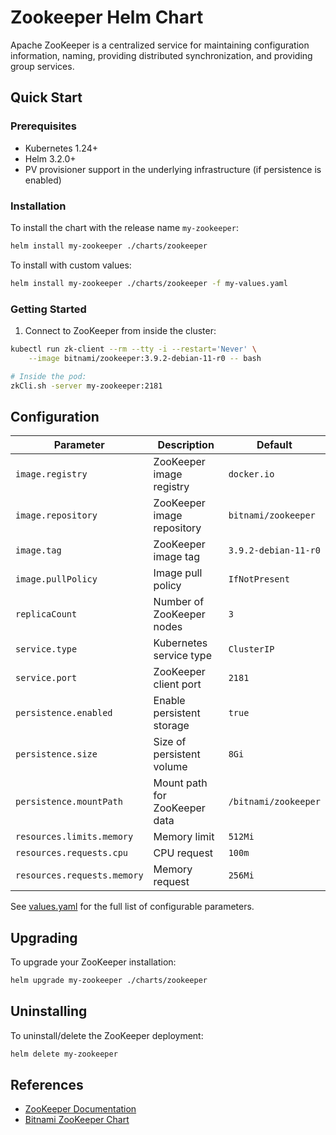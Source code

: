 # Zookeeper Helm Chart

Apache ZooKeeper is a centralized service for maintaining configuration information, naming, providing distributed synchronization, and providing group services.

## Quick Start

### Prerequisites
- Kubernetes 1.24+
- Helm 3.2.0+
- PV provisioner support in the underlying infrastructure (if persistence is enabled)

### Installation

To install the chart with the release name `my-zookeeper`:

```bash
helm install my-zookeeper ./charts/zookeeper
```

To install with custom values:

```bash
helm install my-zookeeper ./charts/zookeeper -f my-values.yaml
```

### Getting Started

1. Connect to ZooKeeper from inside the cluster:

```bash
kubectl run zk-client --rm --tty -i --restart='Never' \
    --image bitnami/zookeeper:3.9.2-debian-11-r0 -- bash

# Inside the pod:
zkCli.sh -server my-zookeeper:2181
```

## Configuration

| Parameter                   | Description                                 | Default                     |
|-----------------------------|---------------------------------------------|-----------------------------|
| `image.registry`            | ZooKeeper image registry                    | `docker.io`                 |
| `image.repository`          | ZooKeeper image repository                  | `bitnami/zookeeper`         |
| `image.tag`                 | ZooKeeper image tag                         | `3.9.2-debian-11-r0`        |
| `image.pullPolicy`          | Image pull policy                           | `IfNotPresent`              |
| `replicaCount`              | Number of ZooKeeper nodes                   | `3`                         |
| `service.type`              | Kubernetes service type                     | `ClusterIP`                 |
| `service.port`              | ZooKeeper client port                       | `2181`                      |
| `persistence.enabled`       | Enable persistent storage                   | `true`                      |
| `persistence.size`          | Size of persistent volume                   | `8Gi`                       |
| `persistence.mountPath`     | Mount path for ZooKeeper data               | `/bitnami/zookeeper`        |
| `resources.limits.memory`   | Memory limit                                | `512Mi`                     |
| `resources.requests.cpu`    | CPU request                                 | `100m`                      |
| `resources.requests.memory` | Memory request                              | `256Mi`                     |

See [values.yaml](./values.yaml) for the full list of configurable parameters.

## Upgrading

To upgrade your ZooKeeper installation:

```bash
helm upgrade my-zookeeper ./charts/zookeeper
```

## Uninstalling

To uninstall/delete the ZooKeeper deployment:

```bash
helm delete my-zookeeper
```

## References
- [ZooKeeper Documentation](https://zookeeper.apache.org/doc/)
- [Bitnami ZooKeeper Chart](https://github.com/bitnami/charts/tree/main/bitnami/zookeeper)

